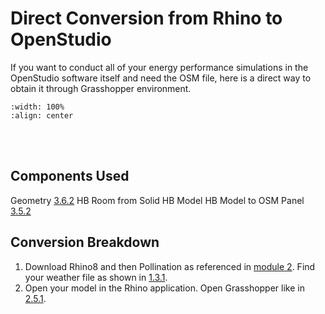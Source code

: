 # Direct Conversion from Rhino to OpenStudio
If you want to conduct all of your energy performance simulations in the OpenStudio software itself and need the OSM file, here is a direct way to obtain it through Grasshopper environment.

```{image} ../_static/start/conversion2osm.png
:width: 100%
:align: center
```
<br/><br/>

## Components Used
Geometry [3.6.2](https://cooperunion.github.io/buildingenergymodeling_workshops/docs/02_2_shoebox_p2.html#create-a-geometry-component)
HB Room from Solid 
HB Model
HB Model to OSM
Panel [3.5.2](https://cooperunion.github.io/buildingenergymodeling_workshops/docs/02_2_shoebox_p2.html#create-a-geometry-component)

## Conversion Breakdown
1. Download Rhino8 and then Pollination as referenced in [module 2](https://cooperunion.github.io/buildingenergymodeling_workshops/docs/02_shoebox.html). Find your weather file as shown in [1.3.1](https://cooperunion.github.io/buildingenergymodeling_workshops/docs/01_1_climate_p1.html#get-weather-file).
2. Open your model in the Rhino application. Open Grasshopper like in [2.5.1](https://cooperunion.github.io/buildingenergymodeling_workshops/docs/02_1_shoebox_p1.html#open-grasshopper-from-rhino-by-clicking-the-circled-green-icon).

   

